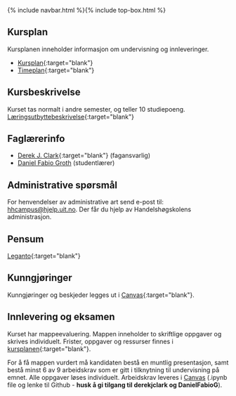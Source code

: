 {% include navbar.html %}{% include top-box.html %}


## Kursplan  

Kursplanen inneholder informasjon om undervisning og innleveringer.  

- [Kursplan](kursplan.md){:target="blank"}
- [Timeplan](https://tp.educloud.no/uit/timeplan/timeplan.php?id%5B%5D=SOK-1006%2C1&type=course&sem=25v&campus=&hide_old=1){:target="blank"}


## Kursbeskrivelse 

Kurset tas normalt i andre semester, og teller 10 studiepoeng.  
[Læringsutbyttebeskrivelse](https://uit.no/utdanning/aktivt/emne/SOK-1006){:target="blank"}   



## Faglærerinfo  

- [Derek J. Clark](https://uit.no/ansatte/derek.clark){:target="blank"} (fagansvarlig)
- [Daniel Fabio Groth](mailto:dgr012@uit.no) (studentlærer)



 

## Administrative spørsmål

For henvendelser av administrative art send e-post til: <hhcampus@hjelp.uit.no>. Der får du hjelp av Handelshøgskolens administrasjon.


## Pensum  



[Leganto](https://bibsys-c.alma.exlibrisgroup.com/leganto/readinglist/lists/12621054290002205?institute=47BIBSYS_UBTO&auth=SAML){:target="blank"}  






## Kunngjøringer  

Kunngjøringer og beskjeder legges ut i [Canvas](https://uit.instructure.com/courses/37293){:target="blank"}.


## Innlevering og eksamen  

Kurset har mappeevaluering. Mappen inneholder to skriftlige oppgaver og skrives individuelt. Frister, oppgaver og ressurser finnes i [kursplanen](kursplan.md){:target="blank"}. 

For å få mappen vurdert må kandidaten bestå en muntlig presentasjon, samt bestå minst 6 av 9 arbeidskrav som er gitt i tilknytning til undervisning på emnet. Alle oppgaver løses individuelt. Arbeidskrav leveres i [Canvas](https://uit.instructure.com/courses/37293/assignments) (.ipynb file og lenke til Github - **husk å gi tilgang til derekjclark og DanielFabioG**).  
